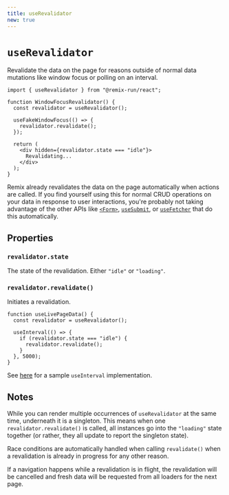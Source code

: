 ```yaml
---
title: useRevalidator
new: true
---
```


# `useRevalidator`

Revalidate the data on the page for reasons outside of normal data mutations like window focus or polling on an interval.

```tsx
import { useRevalidator } from "@remix-run/react";

function WindowFocusRevalidator() {
  const revalidator = useRevalidator();

  useFakeWindowFocus(() => {
    revalidator.revalidate();
  });

  return (
    <div hidden={revalidator.state === "idle"}>
      Revalidating...
    </div>
  );
}
```

Remix already revalidates the data on the page automatically when actions are called. If you find yourself using this for normal CRUD operations on your data in response to user interactions, you're probably not taking advantage of the other APIs like [`<Form>`][form-component], [`useSubmit`][use-submit], or [`useFetcher`][use-fetcher] that do this automatically.

## Properties

### `revalidator.state`

The state of the revalidation. Either `"idle"` or `"loading"`.

### `revalidator.revalidate()`

Initiates a revalidation.

```tsx
function useLivePageData() {
  const revalidator = useRevalidator();

  useInterval(() => {
    if (revalidator.state === "idle") {
      revalidator.revalidate();
    }
  }, 5000);
}
```

See [here][here] for a sample `useInterval` implementation.

## Notes

While you can render multiple occurrences of `useRevalidator` at the same time, underneath it is a singleton. This means when one `revalidator.revalidate()` is called, all instances go into the `"loading"` state together (or rather, they all update to report the singleton state).

Race conditions are automatically handled when calling `revalidate()` when a revalidation is already in progress for any other reason.

If a navigation happens while a revalidation is in flight, the revalidation will be cancelled and fresh data will be requested from all loaders for the next page.

[form-component]: ../components/form
[use-fetcher]: ./use-fetcher
[use-submit]: ./use-submit
[here]: https://overreacted.io/making-setinterval-declarative-with-react-hooks

